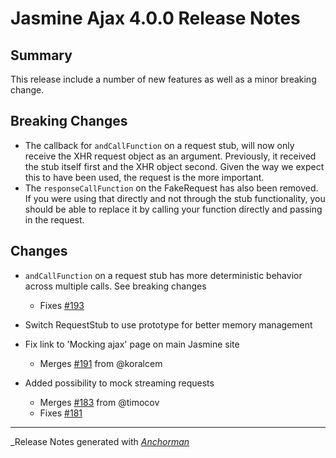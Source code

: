 # Jasmine Ajax 4.0.0 Release Notes

## Summary
This release include a number of new features as well as a minor breaking change.

## Breaking Changes

* The callback for `andCallFunction` on a request stub, will now only receive the XHR request object as an argument. Previously, it received the stub itself first and the XHR object second. Given the way we expect this to have been used, the request is the more important.
* The `responseCallFunction` on the FakeRequest has also been removed.  If you were using that directly and not through the stub functionality, you should be able to replace it by calling your function directly and passing in the request.


## Changes

* `andCallFunction` on a request stub has more deterministic behavior across multiple calls. See breaking changes
  - Fixes [#193](https://github.com/jasmine/jasmine-ajax/issues/193)


* Switch RequestStub to use prototype for better memory management

* Fix link to 'Mocking ajax' page on main Jasmine site
  - Merges [#191](https://github.com/jasmine/jasmine-ajax/issues/191) from @koralcem


* Added possibility to mock streaming requests
  - Merges [#183](https://github.com/jasmine/jasmine-ajax/issues/183) from @timocov
  - Fixes [#181](https://github.com/jasmine/jasmine-ajax/issues/181)


------

_Release Notes generated with _[Anchorman](http://github.com/infews/anchorman)_
